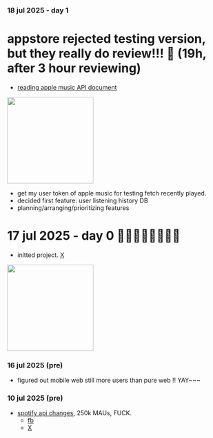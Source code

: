 ### 18 jul 2025 - day 1

# appstore rejected testing version, but they really do review!!! 🚀 (19h, after 3 hour reviewing)

- [reading apple music API document](https://x.com/onequy/status/1946174896851313033)
<img src="https://pbs.twimg.com/media/GwIyjsRXQAAOq7l?format=jpg&name=900x900" height="200">

- get my user token of apple music for testing fetch recently played.
- decided first feature: user listening history DB 
- planning/arranging/prioritizing features
  
# 17 jul 2025 - day 0 🚀🚀🚀🚀🚀🚀🚀🚀
- initted project. [X](https://x.com/onequy/status/1945816154750206232)
<img src="https://pbs.twimg.com/media/GwDucSmW8AA18jC?format=jpg&name=small" height="200">

### 16 jul 2025 (pre)
- figured out mobile web still more users than pure web !! YAY~~~
  
### 10 jul 2025 (pre)
- [spotify api changes](https://developer.spotify.com/documentation/web-api/concepts/quota-modes), 250k MAUs, FUCK.
  * [fb](https://www.facebook.com/groups/1569314343856132/?multi_permalinks=1902435720543991&hoisted_section_header_type=recently_seen)
  * [X](https://x.com/onequy/status/1943206821570974031)
